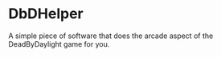 # DbDHelper
A simple piece of software that does the arcade aspect of the DeadByDaylight game for you. 
